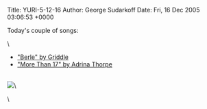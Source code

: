 Title: YURI-5-12-16
Author: George Sudarkoff
Date: Fri, 16 Dec 2005 03:06:53 +0000

Today's couple of songs:

\

-   ["Berle" by
    Griddle](http://music.podshow.com/music/listeners/artistdetails.php?BandHash=15d8bb2f4b672750b5fe5a2cce25b4d7)
-   ["More Than 17" by Adrina
    Thorpe](http://music.podshow.com/music/listeners/artistdetails.php?BandHash=a892daf89e5efee9bd4705bbf8c092fc)

\
[![](http://s3.media.squarespace.com/production/398961/6786677/images/podcast.gif)](http://s3.media.squarespace.com/production/398961/6786677/audio/yuri-5-12-16.mp3.mp3)\

\

